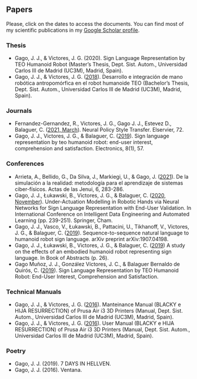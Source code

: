 ## Papers

Please, click on the dates to access the documents.
You can find most of my scientific publications in my [Google Scholar profile](https://scholar.google.es/citations?user=8wrwg4sAAAAJ&hl=es&authuser=1).

### Thesis
* Gago, J. J., & Victores, J. G. (2020). Sign Language Representation by TEO Humanoid Robot (Master’s Thesis, Dept. Sist. Autom., Universidad Carlos III de Madrid (UC3M), Madrid, Spain).
* Gago, J. J., & Victores, J. G. ([2018](https://e-archivo.uc3m.es/handle/10016/28297)). Desarrollo e integración de mano robótica antropomórfica en el robot humanoide TEO (Bachelor’s Thesis, Dept. Sist. Autom., Universidad Carlos III de Madrid (UC3M), Madrid, Spain).


### Journals
* Fernandez-Gernandez, R., Victores, J. G., Gago J. J., Estevez D., Balaguer, C. ([2021, March](https://www.sciencedirect.com/science/article/pii/S1389041721000838?via%3Dihub)). Neural Policy Style Transfer. Elservier, 72.
* Gago, J. J., Victores, J. G., & Balaguer, C. ([2019](https://www.mdpi.com/389670)). Sign language representation by teo humanoid robot: end-user interest, comprehension and satisfaction. Electronics, 8(1), 57.

### Conferences
* Arrieta, A., Bellido, G., Da Silva, J., Markiegi, U., & Gago, J. ([2021](http://jenui2021.hola-mundo.info/EC0060.pdf)). De la simulación a la realidad: metodología para el aprendizaje de sistemas ciber-físicos. Actas de las Jenui, 6, 283-286.
* Gago, J. J., Łukawski, B., Victores, J. G., & Balaguer, C. ([2020, November](https://link.springer.com/chapter/10.1007/978-3-030-62365-4_23)). Under-Actuation Modelling in Robotic Hands via Neural Networks for Sign Language Representation with End-User Validation. In International Conference on Intelligent Data Engineering and Automated Learning (pp. 239-251). Springer, Cham.
* Gago, J. J., Vasco, V., Łukawski, B., Pattacini, U., Tikhanoff, V., Victores, J. G., & Balaguer, C. ([2019](https://arxiv.org/abs/1907.04198)). Sequence-to-sequence natural language to humanoid robot sign language. arXiv preprint arXiv:1907.04198.
* Gago, J. J., Łukawski, B., Victores, J. G., & Balaguer, C. ([2019](https://calc.ff.cuni.cz/wp-content/uploads/sites/147/2019/05/GSWP19_book_of_abstracts-fin.pdf#page=30)) A study on the effects of an embodied humanoid robot representing sign language. In Book of Abstracts (p. 26).
* Gago Muñoz, J. J., González Víctores, J. C., & Balaguer Bernaldo de Quirós, C. ([2019](https://e-archivo.uc3m.es/handle/10016/28159)). Sign Language Representation by TEO Humanoid Robot: End-User Interest, Comprehension and Satisfaction.


### Technical Manuals

* Gago, J. J., & Victores, J. G. ([2016](https://asrob-uc3m.gitbooks.io/impresoras-maintenance-manual-i3/content/)). Manteinance Manual (BLACKY e HIJA RESURRECTION) of Prusa Air i3 3D Printers (Manual, Dept. Sist. Autom., Universidad Carlos III de Madrid (UC3M), Madrid, Spain).
* Gago, J. J., & Victores, J. G. ([2016](https://asrob-uc3m.gitbooks.io/impresoras-user-manual-i3/content/)). User Manual (BLACKY e HIJA RESURRECTION) of Prusa Air i3 3D Printers (Manual, Dept. Sist. Autom., Universidad Carlos III de Madrid (UC3M), Madrid, Spain).


### Poetry

* Gago, J. J. (2019). 7 DAYS IN HELLVEN.
* Gago, J. J. (2016). Ventana.

